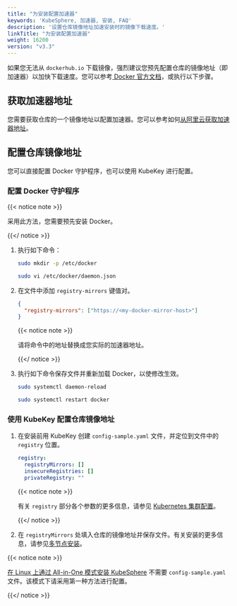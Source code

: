 ```yaml
---
title: "为安装配置加速器"
keywords: 'KubeSphere, 加速器, 安装, FAQ'
description: '设置仓库镜像地址加速安装时的镜像下载速度。'
linkTitle: "为安装配置加速器"
weight: 16200
version: "v3.3"
---
```


如果您无法从 `dockerhub.io` 下载镜像，强烈建议您预先配置仓库的镜像地址（即加速器）以加快下载速度。您可以参考[ Docker 官方文档](https://docs.docker.com/registry/recipes/mirror/#configure-the-docker-daemon)，或执行以下步骤。

## 获取加速器地址

您需要获取仓库的一个镜像地址以配置加速器。您可以参考如何[从阿里云获取加速器地址](https://help.aliyun.com/document_detail/60750.html)。

## 配置仓库镜像地址

您可以直接配置 Docker 守护程序，也可以使用 KubeKey 进行配置。

### 配置 Docker 守护程序

{{< notice note >}}

采用此方法，您需要预先安装 Docker。

{{</ notice >}} 

1. 执行如下命令：

   ```bash
   sudo mkdir -p /etc/docker
   ```

   ```bash
   sudo vi /etc/docker/daemon.json
   ```

2. 在文件中添加 `registry-mirrors` 键值对。

   ```json
   {
     "registry-mirrors": ["https://<my-docker-mirror-host>"]
   }
   ```

   {{< notice note >}}

   请将命令中的地址替换成您实际的加速器地址。

   {{</ notice >}} 

3. 执行如下命令保存文件并重新加载 Docker，以使修改生效。

   ```bash
   sudo systemctl daemon-reload
   ```

   ```bash
   sudo systemctl restart docker
   ```

### 使用 KubeKey 配置仓库镜像地址

1. 在安装前用 KubeKey 创建 `config-sample.yaml` 文件，并定位到文件中的 `registry` 位置。

   ```yaml
   registry:
     registryMirrors: []
     insecureRegistries: []
     privateRegistry: ""
   ```

   {{< notice note >}}

   有关 `registry` 部分各个参数的更多信息，请参见 [Kubernetes 集群配置](../../../installing-on-linux/introduction/vars/)。

      {{</ notice >}}

2. 在 `registryMirrors` 处填入仓库的镜像地址并保存文件。有关安装的更多信息，请参见[多节点安装](../../../installing-on-linux/introduction/multioverview/)。

{{< notice note >}}

[在 Linux 上通过 All-in-One 模式安装 KubeSphere](../../../quick-start/all-in-one-on-linux/) 不需要 `config-sample.yaml` 文件。该模式下请采用第一种方法进行配置。

{{</ notice >}}